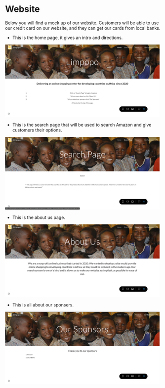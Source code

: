 # Website
 Below you will find a mock up of our website. Customers will be able to use our credit card on our website, and they can get our cards from local banks.

 * This is the home page, it gives an intro and directions.
<img src="/images/2020-04-09 (5).png" width="500">

 * This is the search page that will be used to search Amazon and give customers their options.
<img src="/images/2020-04-09 (4).png" width="500">

* This is the about us page.
<img src="/images/2020-04-09 (6).png" width="500">

* This is all about our sponsers.
<img src="/images/2020-04-09 (7).png" width="500">

